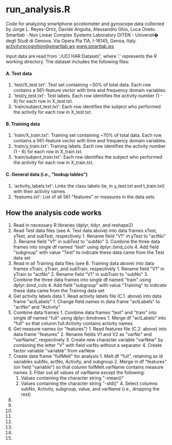 # run_analysis.R

Code for analyzing smartphone accelometer and gyroscope data collected by
Jorge L. Reyes-Ortiz, Davide Anguita, Alessandro Ghio, Luca Oneto.
Smartlab - Non Linear Complex Systems Laboratory
DITEN - Universit� degli Studi di Genova.
Via Opera Pia 11A, I-16145, Genoa, Italy.
activityrecognition@smartlab.ws
www.smartlab.ws

Input data are read from './UCI HAR Dataset/', where '.' represents
the R working directory. The dataset includes the following files:

#### A. Test data
  1. 'test/X_test.txt': Test set containing ~30% of total data. Each row contains a 561-feature vector with time and frequency domain variables.
  1. 'test/y_test.txt': Test labels. Each row identifies the activity number (1 - 6) for each row in X_test.txt.
  1. 'train/subject_test.txt': Each row identifies the subject who performed the activity for each row in X_test.txt.

#### B. Training data
  1. 'train/X_train.txt': Training set containing ~70% of total data. Each row contains a 561-feature vector with time and frequency domain variables.
  1. 'train/y_train.txt': Training labels. Each row identifies the activity number (1 - 6) for each row in X_train.txt.
  1. 'train/subject_train.txt': Each row identifies the subject who performed the activity for each row in X_train.txt.

#### C. General data (i.e., "lookup tables")
  1. 'activity_labels.txt': Links the class labels (ie, in y_test.txt and t_train.txt) with their activity names.
  1. 'features.txt': List of all 561 "features" or measures in the data sets.

## How the analysis code works
  1. Read in necessary R libraries (dplyr, tidyr, and reshape2)
  1. Read Test data files (see A. Test data above) into data frames xTest, yTest, and subTest, respectively
    1. Rename field "V1" in yTest to "actNo"
    2. Rename field "V1" in subTest to "subNo"
    3. Combine the three data frames into single df named "test" using dplyr::bind_cols
    4. Add field "subgroup" with value "Test" to indicate these data came from the Test data set
  1. Read in all Training data files (see B. Training data above) into data frames xTrain, yTrain, and subTrain, respectively
    1. Rename field "V1" in yTrain to "actNo"
    2. Rename field "V1" in subTrain to "subNo"
    3. Combine the three data frames into single df named "train" using dplyr::bind_cols
    4. Add field "subgroup" with value "Training" to indicate these data came from the Training data set
  1. Get activity labels data
    1. Read activity labels file (C.1. above) into data frame "actLabels"
    1. Change field names in data frame "actLabels" to "actNo" and "Activity"
  1. Combine data frames
    1. Combine data frames "test" and "train" into single df named "full" using dplyr::bindrows
    1. Merge df "actLabels" into "full" so that column full.Activity contains activity names
  1. Get measure names (or "features")
    1. Read features file (C.2. above) into data frame "features"
    2. Rename fields V1 and V2 as "varNo" and "varName", respectively
    3. Create new character variable "varNew" by combining the letter "V" with field varNo without a separator
    4. Create factor variable "variable" from varNew
  1. Create data frame "fullMelt" for analysis
    1. Melt df "full", retaining as id variables subNo, actNo, Activity, and subgroup
    2. Merge in df "features" (on field "variable") so that column fullMelt.varName contains measure names
    3. Filter out all values of varName except the following:
      1. Values containing the character string "-mean()"
      2. Values containing the character string "-std()"
    4. Select columns subNo, Activity, subgroup, value, and varName (i.e., dropping the rest)
  1. 
  1. 
  1. 
  1. 
  1. 
  1. 
  1. 
  1. 
